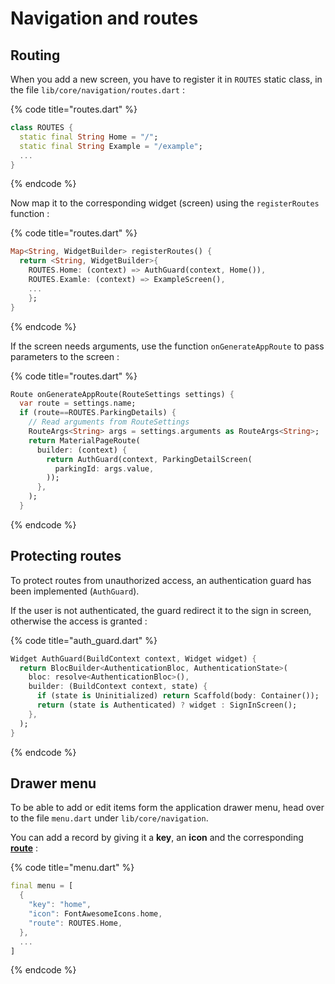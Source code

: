 # Navigation and routes

## Routing

When you add a new screen, you have to register it in `ROUTES` static class, in the file `lib/core/navigation/routes.dart` :

{% code title="routes.dart" %}
```dart
class ROUTES {
  static final String Home = "/";
  static final String Example = "/example";
  ...
}
```
{% endcode %}

Now map it to the corresponding widget (screen) using the `registerRoutes` function :

{% code title="routes.dart" %}
```dart
Map<String, WidgetBuilder> registerRoutes() {
  return <String, WidgetBuilder>{
    ROUTES.Home: (context) => AuthGuard(context, Home()),
    ROUTES.Examle: (context) => ExampleScreen(),
    ...
    };
}
```
{% endcode %}

If the screen needs arguments, use the function `onGenerateAppRoute` to pass parameters to the screen :&#x20;

{% code title="routes.dart" %}
```dart
Route onGenerateAppRoute(RouteSettings settings) {
  var route = settings.name;
  if (route==ROUTES.ParkingDetails) {
    // Read arguments from RouteSettings
    RouteArgs<String> args = settings.arguments as RouteArgs<String>;
    return MaterialPageRoute(
      builder: (context) {
        return AuthGuard(context, ParkingDetailScreen(
          parkingId: args.value,
        ));
      },
    );
  }

```
{% endcode %}

## Protecting routes

To protect routes from unauthorized access, an authentication guard has been implemented (`AuthGuard`).&#x20;

If the user is not authenticated, the guard redirect it to the sign in screen, otherwise the access is granted :

{% code title="auth_guard.dart" %}
```dart
Widget AuthGuard(BuildContext context, Widget widget) {
  return BlocBuilder<AuthenticationBloc, AuthenticationState>(
    bloc: resolve<AuthenticationBloc>(),
    builder: (BuildContext context, state) {
      if (state is Uninitialized) return Scaffold(body: Container());
      return (state is Authenticated) ? widget : SignInScreen();
    },
  );
}
```
{% endcode %}

## Drawer menu

To be able to add or edit items form the application drawer menu, head over to the file `menu.dart` under `lib/core/navigation`.

You can add a record by giving it a **key**, an **icon** and the corresponding [**route**](navigation-and-routes.md#routing) :

{% code title="menu.dart" %}
```dart
final menu = [
  {
    "key": "home",
    "icon": FontAwesomeIcons.home,
    "route": ROUTES.Home,
  },
  ...
]
```
{% endcode %}
